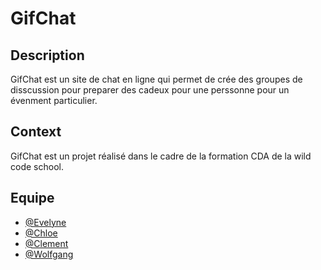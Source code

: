 # GifChat
## Description
GifChat est un site de chat en ligne qui permet de crée des groupes de disscussion pour preparer des cadeux pour une perssonne pour un évenment particulier.
## Context
GifChat est un  projet réalisé dans le cadre de la formation CDA de la wild code school.
## Equipe
- [@Evelyne](https://github.com/sonar888)
- [@Chloe](https://github.com/ChloeNuage)
- [@Clement](https://github.com/clement4444)
- [@Wolfgang]()